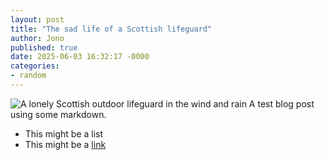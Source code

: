 ```yaml
---
layout: post
title: "The sad life of a Scottish lifeguard"
author: Jono
published: true
date: 2025-06-03 16:32:17 -0000
categories:
- random
---
```

![A lonely Scottish outdoor lifeguard in the wind and rain](https://ellis.scot/uploads/2025/2025-06-03-scottish-lifeguard.jpg)
A test blog post using some markdown.
* This might be a list 
* This might be a [link](https://www.github.com/)
